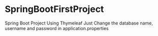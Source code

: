 # SpringBootFirstProject
Spring Boot Project Using Thymeleaf
Just Change the database name, username and password in application.properties
